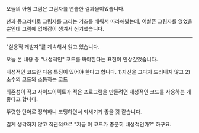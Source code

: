 오늘의 아침 그림은 그림자를 연습한 결과물이었습니다.

선과 동그라미로 그림자를 그리는 기초를 배워서 따라해봤는데, 
어설픈 그림자를 얹었을 뿐인데 그림에 입체감이 생겨서 신기했습니다.

---

"실용적 개발자"를 계속해서 읽고 있습니다.

오늘 본 내용 중 "내성적인" 코드를 짜야한다는 표현이 인상깊었습니다.

내성적인 코드란 다음 특징이 있어야 한다고 합니다. 
1)자신을 그다지 드러내지 않고
2)소수의 코드와 소통하는 코드

의존성이 적고 사이드이펙트가 적은 프로그램을 만들려면 내성적인 코드를 사용하는 게 좋다고 합니다.

뚜렷한 단어로 정의하니 코딩하면서 되새기기 좋을 것 같습니다.

길게 생각하지 않고 직관적으로 "지금 이 코드가 충분히 내성적인가?" 하구요.